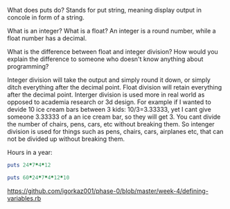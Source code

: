 What does puts do?
Stands for put string, meaning display output in concole in form of a string. 

What is an integer? What is a float?
An integer is a round number, while a float number has a decimal. 

What is the difference between float and integer division? How would you explain the difference to someone who doesn't know anything about programming?

Integer division will take the output and simply round it down, or simply ditch everything after the decimal point. Float division will retain everything after the decimal point. Interger division is used more in real world as opposed to academia research or 3d design. For example if I wanted to devide 10 ice cream bars between 3 kids: 10/3=3.33333, yet I cant give someone 3.33333 of a an ice cream bar, so they will get 3. You cant divide the number of chairs, pens, cars, etc without breaking them. So intenger division is used for things such as pens, chairs, cars, airplanes etc, that can not be divided up without breaking them.  



Hours in a year:
```ruby
puts 24*7*4*12
```

```ruby
puts 60*24*7*4*12*10
```


https://github.com/igorkaz001/phase-0/blob/master/week-4/defining-variables.rb